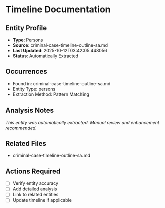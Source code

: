 # Timeline Documentation

## Entity Profile
- **Type**: Persons
- **Source**: criminal-case-timeline-outline-sa.md
- **Last Updated**: 2025-10-12T03:42:05.448056
- **Status**: Automatically Extracted

## Occurrences
- Found in: criminal-case-timeline-outline-sa.md
- Entity Type: persons
- Extraction Method: Pattern Matching

## Analysis Notes
*This entity was automatically extracted. Manual review and enhancement recommended.*

## Related Files
- criminal-case-timeline-outline-sa.md

## Actions Required
- [ ] Verify entity accuracy
- [ ] Add detailed analysis
- [ ] Link to related entities
- [ ] Update timeline if applicable
